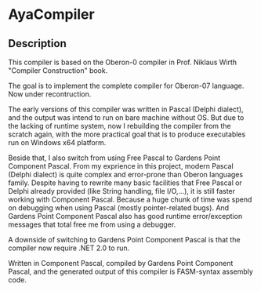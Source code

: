 # AyaCompiler

## Description

This compiler is based on the Oberon-0 compiler in Prof. Niklaus Wirth "Compiler Construction" book.

The goal is to implement the complete compiler for Oberon-07 language. Now under recontruction.

The early versions of this compiler was written in Pascal (Delphi dialect), and the output was intend to run on bare machine without OS. But due to the lacking of runtime system, now I rebuilding the compiler from the scratch again, with the more practical goal that is to produce executables run on Windows x64 platform.

Beside that, I also switch from using Free Pascal to Gardens Point Component Pascal. From my exprience in this project, modern Pascal (Delphi dialect) is quite complex and error-prone than Oberon languages family. Despite having to rewrite many basic facilities that Free Pascal or Delphi already provided (like String handling, file I/O,...), it is still faster working with Component Pascal. Because a huge chunk of time was spend on debugging when using Pascal (mostly pointer-related bugs). And Gardens Point Component Pascal also has good runtime error/exception messages that total free me from using a debugger.

A downside of switching to Gardens Point Component Pascal is that the compiler now require .NET 2.0 to run.

Written in Component Pascal, compiled by Gardens Point Component Pascal, and the generated output of this compiler is FASM-syntax assembly code.

